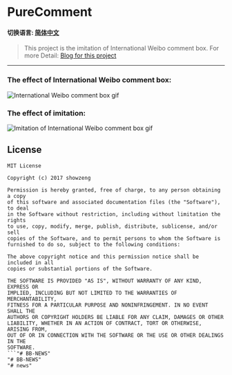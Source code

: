 # PureComment

#### 切换语言: [简体中文](README.zh-cn.md)

> This project is the imitation of International Weibo comment box. For more Detail: [Blog for this project](http://showzeng.itscoder.com/android/2017/08/11/the-imitation-of-the-international-weibo-comment-box.html)

------

### The effect of International Weibo comment box:

![International Weibo comment box gif](https://github.com/showzeng/PureComment/blob/master/Gif/pureComment.gif)

### The effect of imitation:

![Imitation of International Weibo comment box gif](https://github.com/showzeng/PureComment/blob/master/Gif/pureCommentImitation.gif)

## License

```
MIT License

Copyright (c) 2017 showzeng

Permission is hereby granted, free of charge, to any person obtaining a copy
of this software and associated documentation files (the "Software"), to deal
in the Software without restriction, including without limitation the rights
to use, copy, modify, merge, publish, distribute, sublicense, and/or sell
copies of the Software, and to permit persons to whom the Software is
furnished to do so, subject to the following conditions:

The above copyright notice and this permission notice shall be included in all
copies or substantial portions of the Software.

THE SOFTWARE IS PROVIDED "AS IS", WITHOUT WARRANTY OF ANY KIND, EXPRESS OR
IMPLIED, INCLUDING BUT NOT LIMITED TO THE WARRANTIES OF MERCHANTABILITY,
FITNESS FOR A PARTICULAR PURPOSE AND NONINFRINGEMENT. IN NO EVENT SHALL THE
AUTHORS OR COPYRIGHT HOLDERS BE LIABLE FOR ANY CLAIM, DAMAGES OR OTHER
LIABILITY, WHETHER IN AN ACTION OF CONTRACT, TORT OR OTHERWISE, ARISING FROM,
OUT OF OR IN CONNECTION WITH THE SOFTWARE OR THE USE OR OTHER DEALINGS IN THE
SOFTWARE.
```"# BB-NEWS" 
"# BB-NEWS" 
"# news" 
